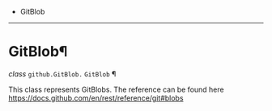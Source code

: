   + GitBlob

* * *
# GitBlob¶

_class_ `github.GitBlob.`  `GitBlob` ¶

This class represents GitBlobs. The reference can be found here https://docs.github.com/en/rest/reference/git#blobs
